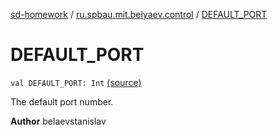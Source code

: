[sd-homework](../index.md) / [ru.spbau.mit.belyaev.control](index.md) / [DEFAULT_PORT](.)

# DEFAULT_PORT

`val DEFAULT_PORT: Int` [(source)](https://github.com/StasBel/sd-homework/blob/gRPC/src/main/kotlin/ru/spbau/mit/belyaev/control/Defaults.kt#L19)

The default port number.

**Author**
belaevstanislav

